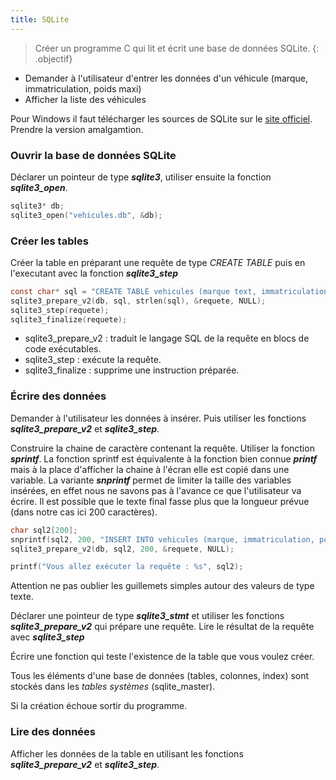 ```yaml
---
title: SQLite
---
```


> Créer un programme C qui lit et écrit une base de données SQLite.
{: .objectif}

- Demander à l'utilisateur d'entrer les données d'un véhicule (marque, immatriculation, poids maxi)
- Afficher la liste des véhicules

Pour Windows il faut télécharger les sources de SQLite sur le [site officiel](https://www.sqlite.org/download.html). Prendre la version amalgamtion.

### Ouvrir la base de données SQLite

Déclarer un pointeur de type ***sqlite3***, utiliser ensuite la fonction ***sqlite3_open***.

```c
sqlite3* db;
sqlite3_open("vehicules.db", &db);
```


### Créer les tables 

Créer la table en préparant une requête de type *CREATE TABLE* puis en l'executant avec la fonction ***sqlite3_step***

```c
const char* sql = "CREATE TABLE vehicules (marque text, immatriculation text, poids int)";
sqlite3_prepare_v2(db, sql, strlen(sql), &requete, NULL);
sqlite3_step(requete);
sqlite3_finalize(requete);
```

- sqlite3_prepare_v2 : traduit le langage SQL de la requête en blocs de code exécutables.
- sqlite3_step : exécute la requête.
- sqlite3_finalize : supprime une instruction préparée.


### Écrire des données

Demander à l'utilisateur les données à insérer. Puis utiliser les fonctions ***sqlite3_prepare_v2*** et ***sqlite3_step***.

Construire la chaine de caractère contenant la requête. Utiliser la fonction ***sprintf***. 
La fonction sprintf est équivalente à la fonction bien connue ***printf*** mais à la place d'afficher la chaine à l'écran elle est copié dans une variable. 
La variante ***snprintf*** permet de limiter la taille des variables insérées, en effet nous ne savons pas à l'avance ce que l'utilisateur va écrire. 
Il est possible que le texte final fasse plus que la longueur prévue (dans notre cas ici 200 caractères).

```c
char sql2[200];
snprintf(sql2, 200, "INSERT INTO vehicules (marque, immatriculation, poids) VALUES ('%s', '%s', %d)", marque, immatriculation, poids);
sqlite3_prepare_v2(db, sql2, 200, &requete, NULL);

printf("Vous allez exécuter la requête : %s", sql2);
```

Attention ne pas oublier les guillemets simples autour des valeurs de type texte.


Déclarer une pointeur de type ***sqlite3_stmt*** et utiliser les fonctions ***sqlite3_prepare_v2*** qui prépare une requête.
Lire le résultat de la requête avec ***sqlite3_step***

Écrire une fonction qui teste l'existence de la table que vous voulez créer.

Tous les éléments d'une base de données (tables, colonnes, index) sont stockés dans les *tables systèmes* (sqlite_master).


Si la création échoue sortir du programme.


### Lire des données

Afficher les données de la table en utilisant les fonctions ***sqlite3_prepare_v2*** et ***sqlite3_step***.
